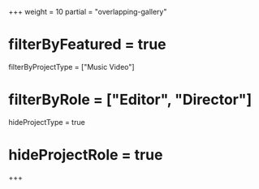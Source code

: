 +++
weight = 10
partial = "overlapping-gallery"
# filterByFeatured = true
filterByProjectType = ["Music Video"]
# filterByRole = ["Editor", "Director"]

hideProjectType = true
# hideProjectRole = true
+++

